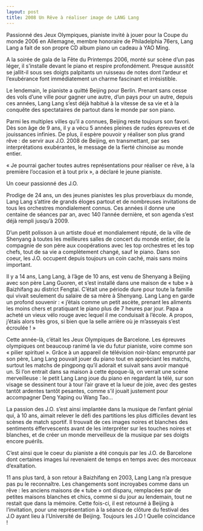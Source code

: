 ```yaml
---
layout: post
title: 2008 Un Rêve à réaliser image de LANG Lang
---
```


Passionné des Jeux Olympiques, pianiste invité à jouer pour la Coupe du monde 2006 en Allemagne, membre honoraire de Philadelphia 76ers, Lang Lang a fait de son propre CD album piano un cadeau à YAO Ming.

A la soirée de gala de la Fête du Printemps 2006, monté sur scène d’un pas léger, il s’installe devant le piano et respire profondément. Presque aussitôt se jallit-il sous ses doigts palpitants un ruisseau de notes dont l’ardeur et l’exubérance font immédiatement un charme fascinant et irrésistible.

Le lendemain, le pianiste a quitté Beijing pour Berlin. Prenant sans cesse des vols d’une ville pour gagner une autre, d’un pays pour un autre, depuis ces années, Lang Lang s’est déjà habitué à la vitesse de sa vie et à la conquête des spectataires de partout dans le monde par son piano.

Parmi les multiples villes qu’il a connues, Beijing reste toujours son favori. Dès son âge de 9 ans, il y a vécu 5 années pleines de rudes épreuves et de jouissances infinies. De plus, il espère pouvoir y réaliser son plus grand rêve : de servir aux J.O. 2008 de Beijing, en transmettant, par ses interprétations exubérantes, le message de la fierté chinoise au monde entier.

« Je pourrai gacher toutes autres représentations pour réaliser ce rêve, à la première l’occasion et à tout prix », a déclaré le jeune pianiste.

Un coeur passionné des J.O.

Prodige de 24 ans, un des jeunes pianistes les plus proverbiaux du monde, Lang Lang s’attire de grands éloges partout et de nombreuses invitations de tous les orchestres mondialement connus. Ces années il donne  une centaine de séances par an, avec 140 l’année dernière, et son agenda s’est déjà rempli jusqu’à 2009.

D’un petit polisson à un artiste doué et mondialement réputé, de la ville de Shenyang à toutes les meilleures salles de concert du monde entier, de la compagnie de son père aux coopérations avec les top orchestres et les top chefs, tout de sa vie a complètement changé, sauf le piano. Dans son coeur, les J.O. occupent depuis toujours un coin caché, mais sans moins important.

Il y a 14 ans, Lang Lang, à l’âge de 10 ans, est venu de Shenyang à Beijing avec son père Lang Guoren, et s’est installé dans une maison de « tube » à Baizhifang au district Fengtai. C’était une période dure pour toute la famille qui vivait seulement du salaire de sa mère à Shenyang. Lang Lang en garde un profond souvenir : « j’étais comme un petit ascète, prenant les aliments les moins chers et pratiquant le piano plus de 7 heures par jour. Papa a acheté un vieux vélo rouge avec lequel il me conduisait à l’école. A propos, j’étais alors très gros, si bien que la selle arrière où je m’asseyais s’est écroulée ! »

Cette année-là, c’était les Jeux Olympiques de Barcelone. Les épreuves olympiques ont beaucoup ranimé la vie du futur pianiste, voire comme son « pilier spirituel ». Grâce à un appareil de télévision noir-blanc emprunté par son père, Lang Lang pouvait jouer du piano tout en appréciant les matchs, surtout les matchs de pingpong qu’il adorait et suivait sans avoir manqué un. Si l’on entrait dans sa maison à cette époque-là, on verrait une scène merveilleuse : le petit Lang Lang joue du piano en regardant la télé, sur son visage se dessinent tour à tour l’air grave et la lueur de joie, avec des gestes tantôt ardentes tantôt pesantes, comme s’il jouait justement pour accompagner Deng Yaping ou Wang Tao…

La passion des J.O. s’est ainsi implantée dans la musique de l’enfant génial qui, à 10 ans, aimait relever le défi des partitions les plus difficiles devant les scènes de match sportif. Il trouvait de ces images noires et blanches des sentiments éffervescents avant de les interpréter sur les touches noires et blanches, et de créer un monde merveilleux de la musique par ses doigts encore puérils.

C’est ainsi que le coeur du pianiste a été conquis par les J.O. de Barcelone dont certaines images lui revenaient de temps en temps avec des morceaux d’exaltation.



11 ans plus tard, à son retour à Baizhifang en 2003, Lang Lang n’a presque pas pu le reconnaître. Les changements sont incroyabes comme dans un rêve : les anciens maisons de « tube » ont disparu, remplacées par de petites maisons blanches et chics, comme si du jour au lendemain, tout ne restait que dans la mémoire. Cette fois-ci, il est retourné à Beijing à l’invitation, pour une représentation à la séance de clôture du festival des J.O ayant lieu à l’Université de Beijing. Toujours les J.O ! Quelle coïncidance ! 
